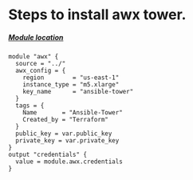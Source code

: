 # Steps to install awx tower. 
##### [Module location](https://registry.terraform.io/modules/farrukh90/awx/aws/latest)


```
module "awx" {
  source = "../"
  awx_config = {
    region        = "us-east-1"
    instance_type = "m5.xlarge"
    key_name      = "ansible-tower"
  }
  tags = {
    Name       = "Ansible-Tower"
    Created_by = "Terraform"
  }
  public_key = var.public_key
  private_key = var.private_key
}
output "credentials" {
  value = module.awx.credentials
}


```
